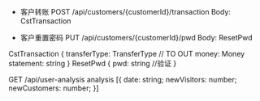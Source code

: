 
- 客户转账
POST /api/customers/{customerId}/transaction
    Body: CstTransaction
    
- 客户重置密码
PUT /api/customers/{customerId}/pwd 
    Body: ResetPwd
    
    

CstTransaction {
    transferType: TransferType // TO OUT
    money: Money
    statement: string
} 
ResetPwd {
    pwd: string //验证
}



GET /api/user-analysis
analysis [{
    date: string;
    newVisitors: number;
    newCustomers: number;
}]

